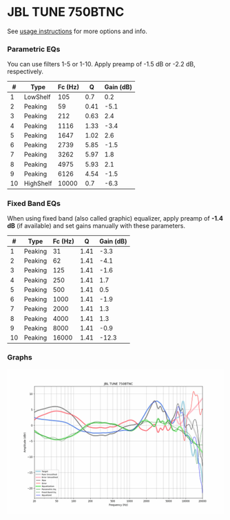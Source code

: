 # JBL TUNE 750BTNC
See [usage instructions](https://github.com/jaakkopasanen/AutoEq#usage) for more options and info.

### Parametric EQs
You can use filters 1-5 or 1-10. Apply preamp of -1.5 dB or -2.2 dB, respectively.

|   # | Type      |   Fc (Hz) |    Q |   Gain (dB) |
|-----|-----------|-----------|------|-------------|
|   1 | LowShelf  |       105 | 0.7  |         0.2 |
|   2 | Peaking   |        59 | 0.41 |        -5.1 |
|   3 | Peaking   |       212 | 0.63 |         2.4 |
|   4 | Peaking   |      1116 | 1.33 |        -3.4 |
|   5 | Peaking   |      1647 | 1.02 |         2.6 |
|   6 | Peaking   |      2739 | 5.85 |        -1.5 |
|   7 | Peaking   |      3262 | 5.97 |         1.8 |
|   8 | Peaking   |      4975 | 5.93 |         2.1 |
|   9 | Peaking   |      6126 | 4.54 |        -1.5 |
|  10 | HighShelf |     10000 | 0.7  |        -6.3 |

### Fixed Band EQs
When using fixed band (also called graphic) equalizer, apply preamp of **-1.4 dB** (if available) and set gains manually with these parameters.

|   # | Type    |   Fc (Hz) |    Q |   Gain (dB) |
|-----|---------|-----------|------|-------------|
|   1 | Peaking |        31 | 1.41 |        -3.3 |
|   2 | Peaking |        62 | 1.41 |        -4.1 |
|   3 | Peaking |       125 | 1.41 |        -1.6 |
|   4 | Peaking |       250 | 1.41 |         1.7 |
|   5 | Peaking |       500 | 1.41 |         0.5 |
|   6 | Peaking |      1000 | 1.41 |        -1.9 |
|   7 | Peaking |      2000 | 1.41 |         1.3 |
|   8 | Peaking |      4000 | 1.41 |         1.3 |
|   9 | Peaking |      8000 | 1.41 |        -0.9 |
|  10 | Peaking |     16000 | 1.41 |       -12.3 |

### Graphs
![](./JBL%20TUNE%20750BTNC.png)
